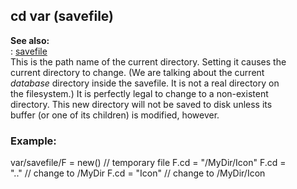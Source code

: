 ## cd var (savefile)    
**See also:**    
:   [savefile](/savefile)    
This is the path name of the current directory. Setting it causes the    
current directory to change. (We are talking about the current    
*database* directory inside the savefile. It is not a real directory on    
the filesystem.) It is perfectly legal to change to a non-existent    
directory. This new directory will not be saved to disk unless its    
buffer (or one of its children) is modified, however.    
### Example:    
var/savefile/F = new() // temporary file F.cd = \"/MyDir/Icon\" F.cd =    
\"..\" // change to /MyDir F.cd = \"Icon\" // change to /MyDir/Icon  